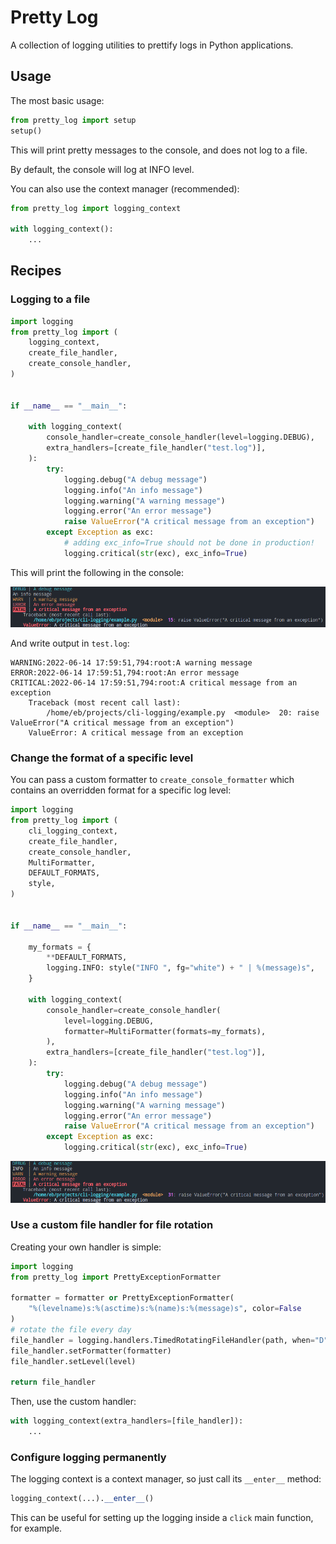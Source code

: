 # Pretty Log

A collection of logging utilities to prettify logs in Python applications.

## Usage

The most basic usage:

```py
from pretty_log import setup
setup()
```

This will print pretty messages to the console, and does not log to a file.

By default, the console will log at INFO level.

You can also use the context manager (recommended):

```py
from pretty_log import logging_context

with logging_context():
    ...
```

## Recipes

### Logging to a file

```py
import logging
from pretty_log import (
    logging_context,
    create_file_handler,
    create_console_handler,
)


if __name__ == "__main__":

    with logging_context(
        console_handler=create_console_handler(level=logging.DEBUG),
        extra_handlers=[create_file_handler("test.log")],
    ):
        try:
            logging.debug("A debug message")
            logging.info("An info message")
            logging.warning("A warning message")
            logging.error("An error message")
            raise ValueError("A critical message from an exception")
        except Exception as exc:
            # adding exc_info=True should not be done in production!
            logging.critical(str(exc), exc_info=True)
```

This will print the following in the console:

![example](images/example.png)

And write output in `test.log`:

```log
WARNING:2022-06-14 17:59:51,794:root:A warning message
ERROR:2022-06-14 17:59:51,794:root:An error message
CRITICAL:2022-06-14 17:59:51,794:root:A critical message from an exception
    Traceback (most recent call last):
        /home/eb/projects/cli-logging/example.py  <module>  20: raise ValueError("A critical message from an exception")
    ValueError: A critical message from an exception
```

### Change the format of a specific level

You can pass a custom formatter to `create_console_formatter` which contains an overridden format for a specific log level:

```py
import logging
from pretty_log import (
    cli_logging_context,
    create_file_handler,
    create_console_handler,
    MultiFormatter,
    DEFAULT_FORMATS,
    style,
)


if __name__ == "__main__":

    my_formats = {
        **DEFAULT_FORMATS,
        logging.INFO: style("INFO ", fg="white") + " | %(message)s",
    }

    with logging_context(
        console_handler=create_console_handler(
            level=logging.DEBUG,
            formatter=MultiFormatter(formats=my_formats),
        ),
        extra_handlers=[create_file_handler("test.log")],
    ):
        try:
            logging.debug("A debug message")
            logging.info("An info message")
            logging.warning("A warning message")
            logging.error("An error message")
            raise ValueError("A critical message from an exception")
        except Exception as exc:
            logging.critical(str(exc), exc_info=True)

```

![example with format](./images/example-fmt.png)

### Use a custom file handler for file rotation

Creating your own handler is simple:

```py
import logging
from pretty_log import PrettyExceptionFormatter

formatter = formatter or PrettyExceptionFormatter(
    "%(levelname)s:%(asctime)s:%(name)s:%(message)s", color=False
)
# rotate the file every day
file_handler = logging.handlers.TimedRotatingFileHandler(path, when="D")
file_handler.setFormatter(formatter)
file_handler.setLevel(level)

return file_handler
```

Then, use the custom handler:

```py
with logging_context(extra_handlers=[file_handler]):
    ...
```

### Configure logging permanently

The logging context is a context manager, so just call its `__enter__` method:

```py
logging_context(...).__enter__()
```

This can be useful for setting up the logging inside a `click` main function, for example.
